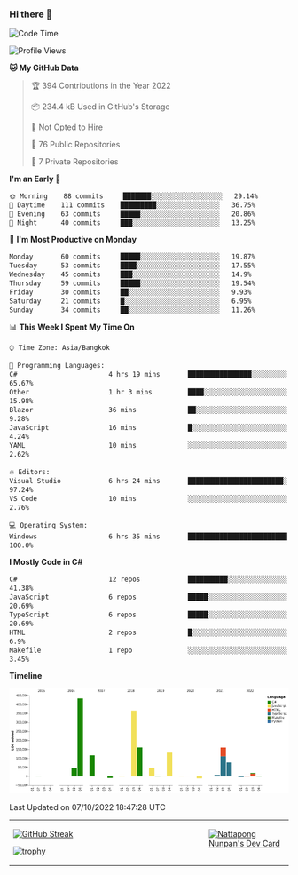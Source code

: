### Hi there 👋

<!--START_SECTION:waka-->
![Code Time](http://img.shields.io/badge/Code%20Time-311%20hrs%2058%20mins-blue)

![Profile Views](http://img.shields.io/badge/Profile%20Views-0-blue)

**🐱 My GitHub Data** 

> 🏆 394 Contributions in the Year 2022
 > 
> 📦 234.4 kB Used in GitHub's Storage 
 > 
> 🚫 Not Opted to Hire
 > 
> 📜 76 Public Repositories 
 > 
> 🔑 7 Private Repositories  
 > 
**I'm an Early 🐤** 

```text
🌞 Morning    88 commits     ███████░░░░░░░░░░░░░░░░░░   29.14% 
🌆 Daytime    111 commits    █████████░░░░░░░░░░░░░░░░   36.75% 
🌃 Evening    63 commits     █████░░░░░░░░░░░░░░░░░░░░   20.86% 
🌙 Night      40 commits     ███░░░░░░░░░░░░░░░░░░░░░░   13.25%

```
📅 **I'm Most Productive on Monday** 

```text
Monday       60 commits     █████░░░░░░░░░░░░░░░░░░░░   19.87% 
Tuesday      53 commits     ████░░░░░░░░░░░░░░░░░░░░░   17.55% 
Wednesday    45 commits     ███░░░░░░░░░░░░░░░░░░░░░░   14.9% 
Thursday     59 commits     █████░░░░░░░░░░░░░░░░░░░░   19.54% 
Friday       30 commits     ██░░░░░░░░░░░░░░░░░░░░░░░   9.93% 
Saturday     21 commits     █░░░░░░░░░░░░░░░░░░░░░░░░   6.95% 
Sunday       34 commits     ██░░░░░░░░░░░░░░░░░░░░░░░   11.26%

```


📊 **This Week I Spent My Time On** 

```text
⌚︎ Time Zone: Asia/Bangkok

💬 Programming Languages: 
C#                       4 hrs 19 mins       ████████████████░░░░░░░░░   65.67% 
Other                    1 hr 3 mins         ████░░░░░░░░░░░░░░░░░░░░░   15.98% 
Blazor                   36 mins             ██░░░░░░░░░░░░░░░░░░░░░░░   9.28% 
JavaScript               16 mins             █░░░░░░░░░░░░░░░░░░░░░░░░   4.24% 
YAML                     10 mins             ░░░░░░░░░░░░░░░░░░░░░░░░░   2.62%

🔥 Editors: 
Visual Studio            6 hrs 24 mins       ████████████████████████░   97.24% 
VS Code                  10 mins             ░░░░░░░░░░░░░░░░░░░░░░░░░   2.76%

💻 Operating System: 
Windows                  6 hrs 35 mins       █████████████████████████   100.0%

```

**I Mostly Code in C#** 

```text
C#                       12 repos            ██████████░░░░░░░░░░░░░░░   41.38% 
JavaScript               6 repos             █████░░░░░░░░░░░░░░░░░░░░   20.69% 
TypeScript               6 repos             █████░░░░░░░░░░░░░░░░░░░░   20.69% 
HTML                     2 repos             █░░░░░░░░░░░░░░░░░░░░░░░░   6.9% 
Makefile                 1 repo              ░░░░░░░░░░░░░░░░░░░░░░░░░   3.45%

```


**Timeline**

![Chart not found](https://raw.githubusercontent.com/aixasz/aixasz/main/charts/bar_graph.png) 


 Last Updated on 07/10/2022 18:47:28 UTC
<!--END_SECTION:waka-->

<table>
<tr>
<td width="70%" valign="top">
 
 [![GitHub Streak](http://github-readme-streak-stats.herokuapp.com?user=aixasz&theme=github-dark&hide_border=true&date_format=%5BY%20%5DM%20j)](https://git.io/streak-stats)

 [![trophy](https://github-profile-trophy.vercel.app/?username=aixasz&theme=onedark)](https://github.com/ryo-ma/github-profile-trophy)
 </td>
<td width="30%" valign="top">
 
<a href="https://app.daily.dev/aixasz"><img src="https://api.daily.dev/devcards/403207936e6547c9a85ea449e9f3abe8.png?r=re8" alt="Nattapong Nunpan's Dev Card"/></a>

 </td>
</tr>
</table>
 
